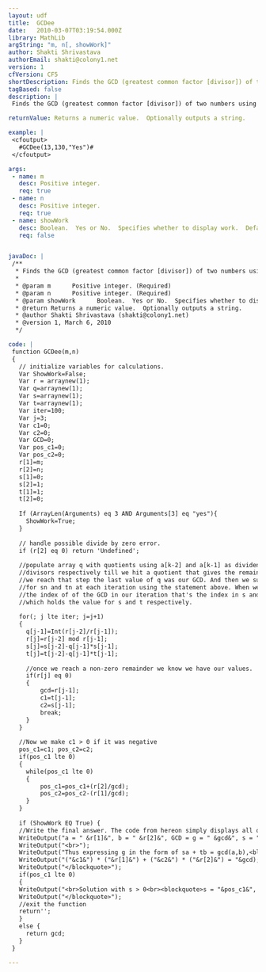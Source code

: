 ```yaml
---
layout: udf
title:  GCDee
date:   2010-03-07T03:19:54.000Z
library: MathLib
argString: "m, n[, showWork]"
author: Shakti Shrivastava
authorEmail: shakti@colony1.net
version: 1
cfVersion: CF5
shortDescription: Finds the GCD (greatest common factor [divisor]) of two numbers using the Extended Euclidean Algorithm.
tagBased: false
description: |
 Finds the GCD (greatest common factor [divisor]) of two numbers using the Extended Euclidean Algorithm.  To express the GCD(a,b) = g as a linear combination of a and b, of the form ax + by = g. this program will always return the least positive result and will compute the value g as well.  Optionally displays all of the steps in the calculation.

returnValue: Returns a numeric value.  Optionally outputs a string.

example: |
 <cfoutput>
   #GCDee(13,130,"Yes")#
 </cfoutput>

args:
 - name: m
   desc: Positive integer.
   req: true
 - name: n
   desc: Positive integer.
   req: true
 - name: showWork
   desc: Boolean.  Yes or No.  Specifies whether to display work.  Default is No.
   req: false


javaDoc: |
 /**
  * Finds the GCD (greatest common factor [divisor]) of two numbers using the Extended Euclidean Algorithm.
  * 
  * @param m      Positive integer. (Required)
  * @param n      Positive integer. (Required)
  * @param showWork      Boolean.  Yes or No.  Specifies whether to display work.  Default is No. (Optional)
  * @return Returns a numeric value.  Optionally outputs a string. 
  * @author Shakti Shrivastava (shakti@colony1.net) 
  * @version 1, March 6, 2010 
  */

code: |
 function GCDee(m,n)
 {
   // initialize variables for calculations.
   Var ShowWork=False;
   Var r = arraynew(1); 
   Var q=arraynew(1); 
   Var s=arraynew(1); 
   Var t=arraynew(1);
   Var iter=100;
   Var j=3;
   Var c1=0;
   Var c2=0;
   Var GCD=0;
   Var pos_c1=0;
   Var pos_c2=0;
   r[1]=m; 
   r[2]=n; 
   s[1]=0; 
   s[2]=1; 
   t[1]=1; 
   t[2]=0; 
 
   If (ArrayLen(Arguments) eq 3 AND Arguments[3] eq "yes"){
     ShowWork=True;
   }
 
   // handle possible divide by zero error.
   if (r[2] eq 0) return 'Undefined';
 
   //populate array q with quotients using a[k-2] and a[k-1] as dividends and 
   //divisors respectively till we hit a quotient that gives the remainder 0. Once 
   //we reach that step the last value of q was our GCD. And then we substitute 
   //for sn and tn at each iteration using the statement above. When we reach 
   //the index of of the GCD in our iteration that's the index in s and t arrays 
   //which holds the value for s and t respectively.
 
   for(; j lte iter; j=j+1)
   {
     q[j-1]=Int(r[j-2]/r[j-1]);    
     r[j]=r[j-2] mod r[j-1];
     s[j]=s[j-2]-q[j-1]*s[j-1];
     t[j]=t[j-2]-q[j-1]*t[j-1];
 
     //once we reach a non-zero remainder we know we have our values.
     if(r[j] eq 0)
     {
         gcd=r[j-1];
         c1=t[j-1];
         c2=s[j-1];
         break;
     }
   }
 
   //Now we make c1 > 0 if it was negative 
   pos_c1=c1; pos_c2=c2;
   if(pos_c1 lte 0)
   {
     while(pos_c1 lte 0)
     {
         pos_c1=pos_c1+(r[2]/gcd);
         pos_c2=pos_c2-(r[1]/gcd);
     }
   }
 
   if (ShowWork EQ True) {
   //Write the final answer. The code from hereon simply displays all oour //calculated results.
   WriteOutput("a = " &r[1]&", b = " &r[2]&", GCD = g = " &gcd&", s = " &c1&", t = " &c2);
   WriteOutput("<br>");
   WriteOutput("Thus expressing g in the form of sa + tb = gcd(a,b),<blockquote>");
   WriteOutput("("&c1&") * ("&r[1]&") + ("&c2&") * ("&r[2]&") = "&gcd);
   WriteOutput("</blockquote>");
   if(pos_c1 lte 0)
   {
   WriteOutput("<br>Solution with s > 0<br><blockquote>s = "&pos_c1&", t = "&pos_c2&"</blockquote>");}
   WriteOutput("</blockquote>");
   //exit the function
   return'';
   }
   else {
     return gcd;
   }
 }

---
```


